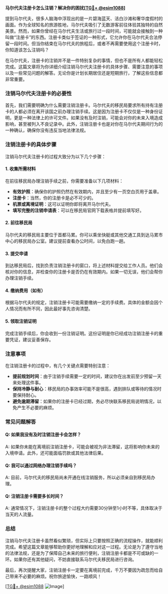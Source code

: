 **马尔代夫注册卡怎么注销？解决你的困扰[[TG💪+ @esim1088](https://t.me/s/esim1088)]**

提到马尔代夫，很多人脑海中浮现出的是一片碧海蓝天、洁白沙滩和奢华度假村的画面。作为全球知名的旅游胜地，马尔代夫吸引了无数游客前往体验其独特的自然美景。然而，如果你曾经在马尔代夫生活或旅行过一段时间，可能就会接触到一种叫做“注册卡”的东西。注册卡类似于签证的一种形式，它允许你在马尔代夫合法停留一段时间。但当你结束在马尔代夫的旅程后，或者不再需要使用这个注册卡时，你知道该怎么注销吗？

在马尔代夫，注册卡的注销并不是一件特别复杂的事情，但也不是所有人都能轻松完成。这篇文章将为你详细介绍注销马尔代夫注册卡的具体步骤、需要注意的事项以及一些常见问题的解答。无论你是计划长期居住还是短期旅行，了解这些信息都非常重要。

### 注销马尔代夫注册卡的必要性

首先，我们需要明确为什么需要注销注册卡。马尔代夫的移民局要求所有持有注册卡的人都必须在离开该国之前办理注销手续。这是因为注册卡不仅仅是一种身份证明，更是一种法律上的许可文件。如果没有及时注销，可能会对你的未来入境造成影响，甚至被列入不良记录中。此外，注销注册卡也是对你在马尔代夫期间行为的一种确认，确保你没有违反当地法律法规。

### 注销注册卡的具体步骤

注销马尔代夫注册卡的过程大致分为以下几个步骤：

#### 1. 收集所需材料

在前往移民局办理注销手续之前，你需要准备以下几项材料：
- **有效护照**：确保你的护照仍然在有效期内，并且至少有一页空白页用于盖章。
- **注册卡**：当然，你的注册卡是必不可少的。
- **机票或离境证明**：这可以证明你即将离开马尔代夫。
- **填写完整的注销申请表**：可以在移民局官网下载表格并提前填写好。

#### 2. 前往移民局

马尔代夫的移民局主要位于首都马累。你可以乘坐快艇或其他交通工具到达马累市中心的移民局办公室。建议提前查看办公时间，以免白跑一趟。

#### 3. 提交申请

到达移民局后，找到负责注销注册卡的窗口，将上述材料提交给工作人员。他们会核对你的信息，并检查你的注册卡是否仍在有效期内。如果一切无误，他们会帮你办理注销手续。

#### 4. 缴纳费用（如有）

根据马尔代夫的规定，注销注册卡可能需要缴纳一定的手续费。具体的金额会因个人情况而有所不同，因此最好事先咨询清楚。

#### 5. 领取注销证明

完成注销手续后，你会收到一份注销证明。这份证明是你已经成功注销注册卡的重要凭证，建议妥善保存。

### 注意事项

在注销注册卡的过程中，有几个关键点需要特别注意：

- **提前规划时间**：由于注销手续需要一定的时间，建议你在出发前至少预留一天来处理这件事。
- **保持冷静与耐心**：移民局的办事效率可能不是很高，遇到排队或等待的情况时要保持耐心。
- **避免逾期滞留**：如果你的注册卡已经过期，务必尽快联系移民局说明情况，以免产生不必要的麻烦。

### 常见问题解答

#### Q: 如果我没有及时注销注册卡会怎样？
A: 如果你未能在离境前注销注册卡，可能会被视为非法滞留，这将影响你未来的入境申请。此外，还可能面临罚款或其他法律后果。

#### Q: 我可以通过网络办理注销手续吗？
A: 目前，马尔代夫的移民局尚未开通在线注销服务，所以必须亲自到移民局办理。

#### Q: 注销注册卡需要多长时间？
A: 通常情况下，注销注册卡的整个过程大约需要30分钟至1小时不等，具体取决于当天的人流量。

### 总结

注销马尔代夫注册卡虽然看似繁琐，但实际上只要按照正确的流程操作，就能顺利完成。希望这篇文章能够帮助你更好地理解和应对这一过程。无论是为了遵守当地的法律法规，还是为了保障自己未来的旅行便利，注销注册卡都是不可或缺的一环。如果你还有其他疑问，不妨直接联系马尔代夫移民局进行咨询。

最后，再次提醒大家，注销注册卡一定要在离境前完成，千万不要因为疏忽而给自己带来不必要的麻烦。祝你旅途愉快，一路顺风！

[[TG💪+ @esim1088](https://t.me/s/esim1088) ![Image](https://i.postimg.cc/4NQfJmqS/Snipaste-2025-05-13-00-14-12.png)]